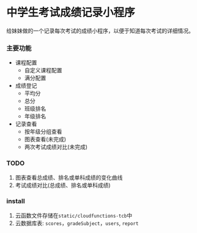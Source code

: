 # 中学生考试成绩记录小程序
给妹妹做的一个记录每次考试的成绩小程序，以便于知道每次考试的详细情况。


### 主要功能
- 课程配置
  - 自定义课程配置
  - 满分配置
- 成绩登记
  - 平均分
  - 总分
  - 班级排名
  - 年级排名
- 记录查看
  - 按年级分组查看
  - 图表查看(未完成)
  - 两次考试成绩对比(未完成)
  
### TODO
1. 图表查看总成绩、排名或单科成绩的变化曲线
2. 考试成绩对比(总成绩、排名或单科成绩)


### install
1. 云函数文件存储在`static/cloudfunctions-tcb`中
2. 云数据库表: `scores`，`gradeSubject`，`users`, `report`
